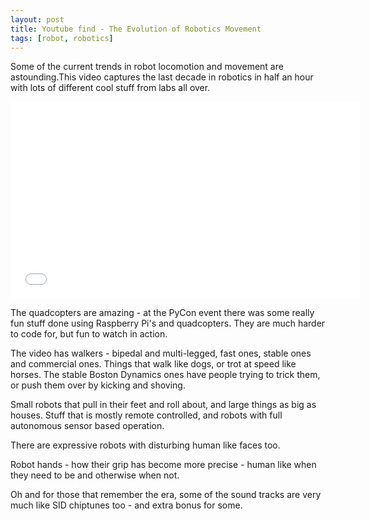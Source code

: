 ```yaml
---
layout: post
title: Youtube find - The Evolution of Robotics Movement
tags: [robot, robotics]
---
```

Some of the current trends in robot locomotion and movement are astounding.This video captures the last decade in robotics in half an hour with lots of different cool stuff from labs all over.

<iframe width="560" height="315" src="//www.youtube.com/embed/YSdKPxrY_gw" frameborder="0" allowfullscreen="allowfullscreen"> </iframe>

The quadcopters are amazing - at the PyCon event there was some really fun stuff done using Raspberry Pi's and quadcopters. They are much harder to code for, but fun to watch in action.

The video has walkers - bipedal and multi-legged, fast ones, stable ones and commercial ones. Things that walk like dogs, or trot at speed like horses. The stable Boston Dynamics ones have people trying to trick them, or push them over by kicking and shoving.

Small robots that pull in their feet and roll about, and large things as big as houses. Stuff that is mostly remote controlled, and robots with full autonomous sensor based operation.

There are expressive robots with disturbing human like faces too.

Robot hands - how their grip has become more precise - human like when they need to be and otherwise when not.

Oh and for those that remember the era, some of the sound tracks are very much like SID chiptunes too - and extra bonus for some.
